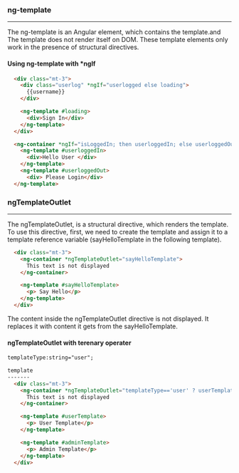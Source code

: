 
### ng-template
---------------
The ng-template is an Angular element, which contains the template.and The template does not render itself on DOM.
These template elements only work in the presence of structural directives.

#### Using ng-template with *ngIf
```html
  <div class="mt-3">
    <div class="userlog" *ngIf="userlogged else loading">
      {{username}}
    </div>

    <ng-template #loading>
      <div>Sign In</div>
    </ng-template>
  </div>
```

```html
  <ng-container *ngIf="isLoggedIn; then userloggedIn; else userloggedOut"></ng-container>
    <ng-template #userloggedIn>
      <div>Hello User </div>
    </ng-template>
    <ng-template #userloggedOut>
      <div> Please Login</div>
  </ng-template>
```

### ngTemplateOutlet
-------------------
The ngTemplateOutlet, is a structural directive, which renders the template.                      
To use this directive, first, we need to create the template and assign it to a template reference variable (sayHelloTemplate in the following template).  
```html
  <div class="mt-3">
    <ng-container *ngTemplateOutlet="sayHelloTemplate">
      This text is not displayed
    </ng-container>

    <ng-template #sayHelloTemplate>
      <p> Say Hello</p>
    </ng-template>
  </div>
```
The content inside the ngTemplateOutlet directive is not displayed. It replaces it with content it gets from the sayHelloTemplate.

#### ngTemplateOutlet with terenary operater

```html
templateType:string="user";

template
-------
  <div class="mt-3">
    <ng-container *ngTemplateOutlet="templateType=='user' ? userTemplate: adminTemplate">
      This text is not displayed
    </ng-container>

    <ng-template #userTemplate>
      <p> User Template</p>
    </ng-template>

    <ng-template #adminTemplate>
      <p> Admin Template</p>
    </ng-template>
  </div>
```

